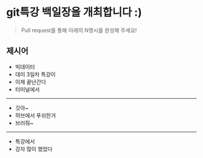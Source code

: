 # git특강 백일장을 개최합니다 :) 
> Pull request를 통해 아래의 N행시를 완성해 주세요!

## 제시어
- 빅데이터
- 데이 3일차 특강이
- 이제 끝난간다
- 터미널에서 
---
- 깃아~
- 허브에서 푸쉬한거
- 브러줘~
---
- 특강에서
- 강자 많이 했었다
